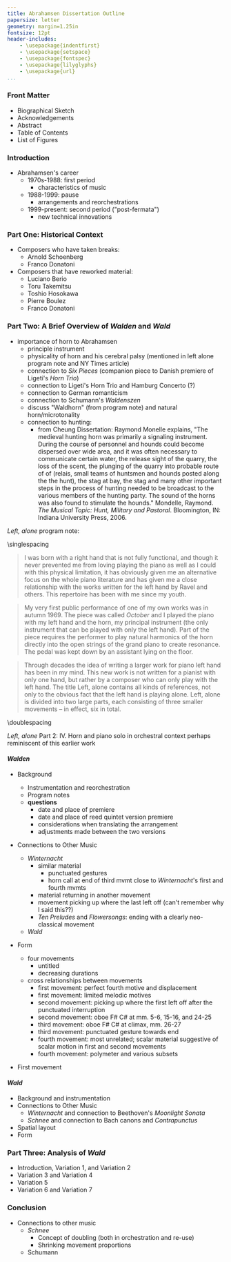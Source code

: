 ```yaml
---
title: Abrahamsen Dissertation Outline
papersize: letter
geometry: margin=1.25in
fontsize: 12pt
header-includes:
    - \usepackage{indentfirst}
    - \usepackage{setspace}
    - \usepackage{fontspec}
    - \usepackage{lilyglyphs}
    - \usepackage{url}
...
```


### Front Matter
- Biographical Sketch
- Acknowledgements
- Abstract
- Table of Contents
- List of Figures

### Introduction
- Abrahamsen's career
    - 1970s-1988: first period
        - characteristics of music
    - 1988-1999: pause
        - arrangements and reorchestrations
    - 1999-present: second period ("post-fermata")
      - new technical innovations

### Part One: Historical Context
- Composers who have taken breaks:
    - Arnold Schoenberg
    - Franco Donatoni
- Composers that have reworked material:
    - Luciano Berio
    - Toru Takemitsu
    - Toshio Hosokawa
    - Pierre Boulez
    - Franco Donatoni

### Part Two: A Brief Overview of *Walden* and *Wald*
- importance of horn to Abrahamsen
  - principle instrument
  - physicality of horn and his cerebral palsy (mentioned in left alone program note and NY Times article)
  - connection to *Six Pieces* (companion piece to Danish premiere of Ligeti's *Horn Trio*)
  - connection to Ligeti's Horn Trio and Hamburg Concerto (?)
  - connection to German romanticism
  - connection to Schumann's *Waldenszen*
  - discuss "Waldhorn" (from program note) and natural horn/microtonality
  - connection to hunting:
    - from Cheung Dissertation: Raymond Monelle explains, "The medieval hunting horn was primarily a signaling instrument. During the course of personnel and hounds could become dispersed over wide area, and it was often necessary to communicate certain water, the release sight of the quarry, the loss of the scent, the plunging of the quarry into probable route of of (relais, small teams of huntsmen and hounds posted along the the hunt), the stag at bay, the stag and many other important steps in the process of hunting needed to be broadcast to the various members of the hunting party. The sound of the horns was also found to stimulate the hounds."  Mondelle, Raymond. *The Musical Topic: Hunt, Military and Pastoral*. Bloomington, IN: Indiana University Press, 2006.

*Left, alone* program note:

\singlespacing

> I was born with a right hand that is not fully functional, and though it never prevented me from loving playing the piano as well as I could with this physical limitation, it has obviously given me an alternative focus on the whole piano literature and has given me a close relationship with the works written for the left hand by Ravel and others. This repertoire has been with me since my youth.

> My very first public performance of one of my own works was in autumn 1969. The piece was called *October* and I played the piano with my left hand and the horn, my principal instrument (the only instrument that can be played with only the left hand). Part of the piece requires the performer to play natural harmonics of the horn directly into the open strings of the grand piano to create resonance. The pedal was kept down by an assistant lying on the floor.

> Through decades the idea of writing a larger work for piano left hand has been in my mind. This new work is not written for a pianist with only one hand, but rather by a composer who can only play with the left hand. The title Left, alone contains all kinds of references, not only to the obvious fact that the left hand is playing alone. Left, alone is divided into two large parts, each consisting of three smaller movements – in effect, six in total.

\doublespacing

*Left, alone* Part 2: IV. Horn and piano solo in orchestral context perhaps reminiscent of this earlier work

#### *Walden*
- Background
  - Instrumentation and reorchestration
  - Program notes
  - **questions**
    - date and place of premiere
    - date and place of reed quintet version premiere
    - considerations when translating the arrangement
    - adjustments made between the two versions
- Connections to Other Music
  - *Winternacht*
    - similar material
      - punctuated gestures
      - horn call at end of third mvmt close to *Winternacht*'s first and fourth mvmts
    - material returning in another movement
    - movement picking up where the last left off (can't remember why I said this??)
    - *Ten Preludes* and *Flowersongs*: ending with a clearly neo-classical movement
  - *Wald*

- Form
  - four movements
    - untitled
    - decreasing durations
  - cross relationships between movements
    - first movement: perfect fourth motive and displacement
    - first movement: limited melodic motives
    - second movement: picking up where the first left off after the punctuated interruption
    - second movement: oboe F# C# at mm. 5-6, 15-16, and 24-25
    - third movement: oboe F# C# at climax, mm. 26-27
    - third movement: punctuated gesture towards end
    - fourth movement: most unrelated; scalar material suggestive of scalar motion in first and second movements
    - fourth movement: polymeter and various subsets
- First movement

#### *Wald*
- Background and instrumentation
- Connections to Other Music
  - *Winternacht* and connection to Beethoven's *Moonlight Sonata*
  - *Schnee* and connection to Bach canons and *Contrapunctus*
- Spatial layout
- Form

### Part Three: Analysis of *Wald*
- Introduction, Variation 1, and Variation 2
- Variation 3 and Variation 4
- Variation 5
- Variation 6 and  Variation 7

### Conclusion
- Connections to other music
    - *Schnee*
        - Concept of doubling (both in orchestration and re-use)
        - Shrinking movement proportions
    - Schumann
